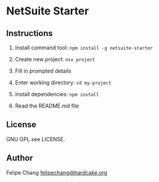 # NetSuite Starter

## Instructions

1. Install command tool: `npm install -g netsuite-starter`

2. Create new project: `nsx project`

3. Fill in prompted details

4. Enter working directory: `cd my-project`

5. Install dependencies: `npm install`

6. Read the README.md file  

## License
GNU GPL see LICENSE.

## Author
Felipe Chang <felipechang@hardcake.org>